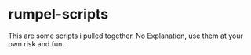 # rumpel-scripts
This are some scripts i pulled together. No Explanation, use them at your own risk and fun.
